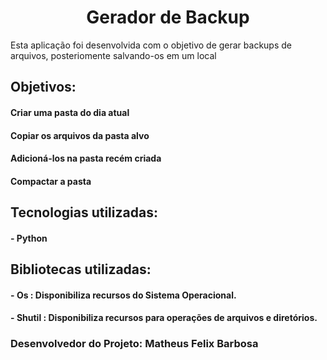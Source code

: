 <h1 align="center">Gerador de Backup</h1>

<p>Esta aplicação foi desenvolvida com o objetivo de gerar backups de arquivos, posteriomente salvando-os em um local </p>

<h2>Objetivos:</h2>
<h4>Criar uma pasta do dia atual</h4>
<h4>Copiar os arquivos da pasta alvo</h4>
<h4>Adicioná-los na pasta recém criada</h4>
<h4>Compactar a pasta</h4>

<h2>Tecnologias utilizadas:</h2>
<h4>- Python</h4>

<h2>Bibliotecas utilizadas:</h2>
<h4>- <strong>Os : </strong> Disponibiliza recursos do Sistema Operacional.</h4>
<h4>- <strong>Shutil : </strong>  Disponibiliza recursos para operações de arquivos e diretórios.</h4>

<h3>Desenvolvedor do Projeto: Matheus Felix Barbosa</h3>
